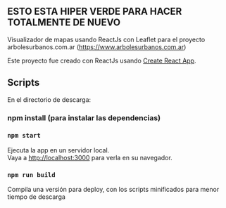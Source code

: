 ESTO ESTA HIPER VERDE PARA HACER TOTALMENTE DE NUEVO
-----------------------------------------------------

Visualizador de mapas usando ReactJs con Leaflet para el proyecto arbolesurbanos.com.ar
(https://www.arbolesurbanos.com.ar)

Este proyecto fue creado con ReactJs usando [Create React App](https://github.com/facebook/create-react-app).

## Scripts

En el directorio de descarga:

### npm install (para instalar las dependencias)

### `npm start`

Ejecuta la app en un servidor local.<br />
Vaya a [http://localhost:3000](http://localhost:3000) para verla en su navegador.

### `npm run build`

Compila una versión para deploy, con los scripts minificados para menor tiempo de descarga


